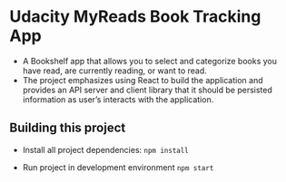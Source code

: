 # Udacity MyReads Book Tracking App

- A Bookshelf app that allows you to select and categorize books you have read, are currently reading, or want to read. 
- The project emphasizes using React to build the application and provides an API server and client library that it should be persisted information as user’s interacts with the application.
## Building this project

- Install all project dependencies: 
``npm install
``

- Run project in development environment
``npm start
``
<br>
